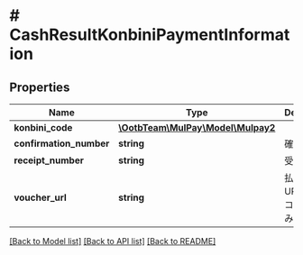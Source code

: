# # CashResultKonbiniPaymentInformation

## Properties

Name | Type | Description | Notes
------------ | ------------- | ------------- | -------------
**konbini_code** | [**\OotbTeam\MulPay\Model\Mulpay2**](Mulpay2.md) |  | [optional]
**confirmation_number** | **string** | 確認番号 | [optional]
**receipt_number** | **string** | 受付番号 | [optional]
**voucher_url** | **string** | 払込票URL(一部のコンビニのみ) | [optional]

[[Back to Model list]](../../README.md#models) [[Back to API list]](../../README.md#endpoints) [[Back to README]](../../README.md)
